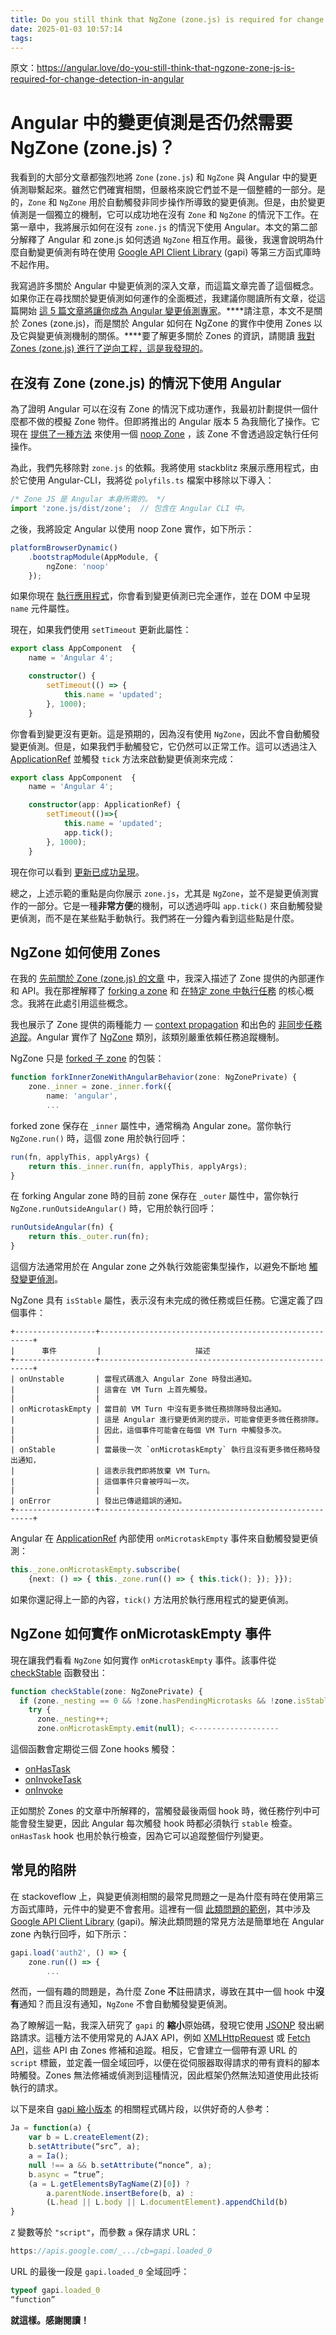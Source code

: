 ```yaml
---
title: Do you still think that NgZone (zone.js) is required for change detection in Angular?
date: 2025-01-03 10:57:14
tags:
---
```


原文：<https://angular.love/do-you-still-think-that-ngzone-zone-js-is-required-for-change-detection-in-angular>

# Angular 中的變更偵測是否仍然需要 NgZone (zone.js)？

我看到的大部分文章都強烈地將 `Zone` (`zone.js`) 和 `NgZone` 與 Angular 中的變更偵測聯繫起來。雖然它們確實相關，但嚴格來說它們並不是一個整體的一部分。是的，`Zone` 和 `NgZone` 用於自動觸發非同步操作所導致的變更偵測。但是，由於變更偵測是一個獨立的機制，它可以成功地在沒有 `Zone` 和 `NgZone` 的情況下工作。在第一章中，我將展示如何在沒有 `zone.js` 的情況下使用 Angular。本文的第二部分解釋了 Angular 和 zone.js 如何透過 `NgZone` 相互作用。最後，我還會說明為什麼自動變更偵測有時在使用 [Google API Client Library](https://developers.google.com/api-client-library/) (gapi) 等第三方函式庫時不起作用。

我寫過許多關於 Angular 中變更偵測的深入文章，而這篇文章完善了這個概念。如果你正在尋找關於變更偵測如何運作的全面概述，我建議你閱讀所有文章，從這篇開始 [這 5 篇文章將讓你成為 Angular 變更偵測專家](https://angular.love/these-5-articles-will-make-you-an-angular-change-detection-expert/)。****請注意，本文不是關於 Zones (zone.js)，而是關於 Angular 如何在 NgZone 的實作中使用 Zones 以及它與變更偵測機制的關係。****要了解更多關於 Zones 的資訊，請閱讀 [我對 Zones (zone.js) 進行了逆向工程，這是我發現的](https://angular.love/i-reverse-engineered-zones-zone-js-and-here-is-what-ive-found/)。

<!-- more -->

在沒有 Zone (zone.js) 的情況下使用 Angular
------------------------------------

為了證明 Angular 可以在沒有 Zone 的情況下成功運作，我最初計劃提供一個什麼都不做的模擬 Zone 物件。但即將推出的 Angular 版本 5 為我簡化了操作。它現在 [提供了一種方法](https://github.com/angular/angular/commit/344a5ca) 來使用一個 [noop Zone](https://github.com/angular/angular/blob/30d5a2ca83c9cf44f602462597a58547b05b75dd/packages/core/src/zone/ng_zone.ts#L318) ，該 Zone 不會透過設定執行任何操作。

為此，我們先移除對 `zone.js` 的依賴。我將使用 stackblitz 來展示應用程式，由於它使用 Angular-CLI，我將從 `polyfils.ts` 檔案中移除以下導入：

``` typescript
/* Zone JS 是 Angular 本身所需的。 */
import 'zone.js/dist/zone';  // 包含在 Angular CLI 中。
```

之後，我將設定 Angular 以使用 noop Zone 實作，如下所示：

``` typescript
platformBrowserDynamic()
    .bootstrapModule(AppModule, {
        ngZone: 'noop'
    });
```

如果你現在 [執行應用程式](https://stackblitz.com/edit/angular-jmlwb7)，你會看到變更偵測已完全運作，並在 DOM 中呈現 `name` 元件屬性。

現在，如果我們使用 `setTimeout` 更新此屬性：

``` typescript
export class AppComponent  {
    name = 'Angular 4';

    constructor() {
        setTimeout(() => {
            this.name = 'updated';
        }, 1000);
    }
```

你會看到變更沒有更新。這是預期的，因為沒有使用 `NgZone`，因此不會自動觸發變更偵測。但是，如果我們手動觸發它，它仍然可以正常工作。這可以透過注入 [ApplicationRef](https://angular.io/api/core/ApplicationRef) 並觸發 `tick` 方法來啟動變更偵測來完成：

``` typescript
export class AppComponent  {
    name = 'Angular 4';

    constructor(app: ApplicationRef) {
        setTimeout(()=>{
            this.name = 'updated';
            app.tick();
        }, 1000);
    }
```

現在你可以看到 [更新已成功呈現](https://stackblitz.com/edit/angular-lr1rss)。

總之，上述示範的重點是向你展示 `zone.js`，尤其是 `NgZone`，並不是變更偵測實作的一部分。它是一種**非常方便**的機制，可以透過呼叫 `app.tick()` 來自動觸發變更偵測，而不是在某些點手動執行。我們將在一分鐘內看到這些點是什麼。

NgZone 如何使用 Zones
---------------------

在我的 [先前關於 Zone (zone.js) 的文章](https://angular.love/i-reverse-engineered-zones-zone-js-and-here-is-what-ive-found/) 中，我深入描述了 Zone 提供的內部運作和 API。我在那裡解釋了 [forking a zone](https://angular.love/i-reverse-engineered-zones-zone-js-and-here-is-what-ive-found/) 和 [在特定 zone 中執行任務](https://angular.love/i-reverse-engineered-zones-zone-js-and-here-is-what-ive-found/) 的核心概念。我將在此處引用這些概念。

我也展示了 Zone 提供的兩種能力 — [context propagation](https://angular.love/i-reverse-engineered-zones-zone-js-and-here-is-what-ive-found/) 和出色的 [非同步任務追蹤](https://angular.love/i-reverse-engineered-zones-zone-js-and-here-is-what-ive-found/)。Angular 實作了 [NgZone](https://github.com/angular/angular/blob/30d5a2ca83c9cf44f602462597a58547b05b75dd/packages/core/src/zone/ng_zone.ts#L86) 類別，該類別嚴重依賴任務追蹤機制。

NgZone 只是 [forked 子 zone](https://github.com/angular/angular/blob/30d5a2ca83c9cf44f602462597a58547b05b75dd/packages/core/src/zone/ng_zone.ts#L252) 的包裝：

``` typescript
function forkInnerZoneWithAngularBehavior(zone: NgZonePrivate) {
    zone._inner = zone._inner.fork({
        name: 'angular',
        ...
```

forked zone 保存在 `_inner` 屬性中，通常稱為 Angular zone。當你執行 `NgZone.run()` 時，這個 zone 用於執行回呼：

``` typescript
run(fn, applyThis, applyArgs) {
    return this._inner.run(fn, applyThis, applyArgs);
}
```

在 forking Angular zone 時的目前 zone 保存在 `_outer` 屬性中，當你執行 `NgZone.runOutsideAngular()` 時，它用於執行回呼：

``` typescript
runOutsideAngular(fn) {
    return this._outer.run(fn);
}
```

這個方法通常用於在 Angular zone 之外執行效能密集型操作，以避免不斷地 [觸發變更偵測](https://angular.love/these-5-articles-will-make-you-an-angular-change-detection-expert/)。

NgZone 具有 `isStable` 屬性，表示沒有未完成的微任務或巨任務。它還定義了四個事件：

```
+------------------+-------------------------------------------------------+
|      事件         |                     描述                               
+------------------+-------------------------------------------------------+
| onUnstable       | 當程式碼進入 Angular Zone 時發出通知。                     
|                  | 這會在 VM Turn 上首先觸發。                               
|                  |                                                        
| onMicrotaskEmpty | 當目前 VM Turn 中沒有更多微任務排隊時發出通知。               
|                  | 這是 Angular 進行變更偵測的提示，可能會使更多微任務排隊。      
|                  | 因此，這個事件可能會在每個 VM Turn 中觸發多次。              
|                  |                                                        
| onStable         | 當最後一次 `onMicrotaskEmpty` 執行且沒有更多微任務時發出通知， 
|                  | 這表示我們即將放棄 VM Turn。                              
|                  | 這個事件只會被呼叫一次。                                   
|                  |                                                        
| onError          | 發出已傳遞錯誤的通知。                 ㅤ                  
+------------------+-------------------------------------------------------+
```

Angular 在 [ApplicationRef](https://github.com/angular/angular/blob/30d5a2ca83c9cf44f602462597a58547b05b75dd/packages/core/src/application_ref.ts#L364) 內部使用 `onMicrotaskEmpty` 事件來自動觸發變更偵測：

``` typescript
this._zone.onMicrotaskEmpty.subscribe(
    {next: () => { this._zone.run(() => { this.tick(); }); }});
```

如果你還記得上一節的內容，`tick()` 方法用於執行應用程式的變更偵測。

NgZone 如何實作 onMicrotaskEmpty 事件
--------------------------------------------

現在讓我們看看 `NgZone` 如何實作 `onMicrotaskEmpty` 事件。該事件從 [checkStable](https://github.com/angular/angular/blob/30d5a2ca83c9cf44f602462597a58547b05b75dd/packages/core/src/zone/ng_zone.ts#L233) 函數發出：

``` typescript
function checkStable(zone: NgZonePrivate) {
  if (zone._nesting == 0 && !zone.hasPendingMicrotasks && !zone.isStable) {
    try {
      zone._nesting++;
      zone.onMicrotaskEmpty.emit(null); <-------------------
```

這個函數會定期從三個 Zone hooks 觸發：

*   [onHasTask](https://angular.love/i-reverse-engineered-zones-zone-js-and-here-is-what-ive-found/)
*   [onInvokeTask](https://angular.love/i-reverse-engineered-zones-zone-js-and-here-is-what-ive-found/)
*   [onInvoke](https://angular.love/i-reverse-engineered-zones-zone-js-and-here-is-what-ive-found/)

正如關於 Zones 的文章中所解釋的，當觸發最後兩個 hook 時，微任務佇列中可能會發生變更，因此 Angular 每次觸發 hook 時都必須執行 `stable` 檢查。 `onHasTask` hook 也用於執行檢查，因為它可以追蹤整個佇列變更。

常見的陷阱
---------------

在 stackoveflow 上，與變更偵測相關的最常見問題之一是為什麼有時在使用第三方函式庫時，元件中的變更不會套用。這裡有一個 [此類問題的範例](https://stackoverflow.com/a/46286400/2545680)，其中涉及 [Google API Client Library](https://developers.google.com/api-client-library/) (gapi)。解決此類問題的常見方法是簡單地在 Angular zone 內執行回呼，如下所示：

``` javascript
gapi.load('auth2', () => {
    zone.run(() => {
        ...
```

然而，一個有趣的問題是，為什麼 Zone **不**註冊請求，導致在其中一個 hook 中**沒有**通知？而且沒有通知，`NgZone` 不會自動觸發變更偵測。

為了瞭解這一點，我深入研究了 `gapi` 的 **縮小**原始碼，發現它使用 [JSONP](http://schock.net/articles/2013/02/05/how-jsonp-really-works-examples/) 發出網路請求。這種方法不使用常見的 AJAX API，例如 [XMLHttpRequest](https://developer.mozilla.org/en-US/docs/Web/API/XMLHttpRequest) 或 [Fetch API](https://developer.mozilla.org/en-US/docs/Web/API/Fetch_API)，這些 API 由 Zones 修補和追蹤。相反，它會建立一個帶有源 URL 的 `script` 標籤，並定義一個全域回呼，以便在從伺服器取得請求的帶有資料的腳本時觸發。Zones 無法修補或偵測到這種情況，因此框架仍然無法知道使用此技術執行的請求。

以下是來自 [gapi 縮小版本](https://apis.google.com/js/api.js) 的相關程式碼片段，以供好奇的人參考：

``` javascript
Ja = function(a) {
    var b = L.createElement(Z);
    b.setAttribute(“src”, a);
    a = Ia();
    null !== a && b.setAttribute(“nonce”, a);
    b.async = “true”;
    (a = L.getElementsByTagName(Z)[0]) ? 
        a.parentNode.insertBefore(b, a) : 
        (L.head || L.body || L.documentElement).appendChild(b)
}
```

`Z` 變數等於 `"script"`，而參數 `a` 保存請求 URL：

``` javascript
https://apis.google.com/_.../cb=gapi.loaded_0
```

URL 的最後一段是 `gapi.loaded_0` 全域回呼：

``` javascript
typeof gapi.loaded_0 
“function”
```

**就這樣。感謝閱讀！**
